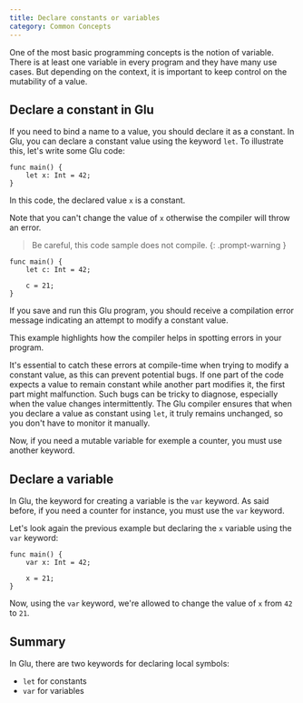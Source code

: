 ```yaml
---
title: Declare constants or variables
category: Common Concepts
---
```


One of the most basic programming concepts is the notion of variable. There is at least one variable in every program and they have many use cases.
But depending on the context, it is important to keep control on the mutability of a value.

## Declare a constant in Glu

If you need to bind a name to a value, you should declare it as a constant.
In Glu, you can declare a constant value using the keyword `let`. To illustrate this, let's write some Glu code:


```glu
func main() {
    let x: Int = 42;
}
```

In this code, the declared value `x` is a constant.


Note that you can't change the value of `x` otherwise the compiler will throw an error.

> Be careful, this code sample does not compile.
{: .prompt-warning }

```glu
func main() {
    let c: Int = 42;

    c = 21;
}
```

If you save and run this Glu program, you should receive a compilation error message indicating an attempt to modify a constant value.

This example highlights how the compiler helps in spotting errors in your program.


It's essential to catch these errors at compile-time when trying to modify a constant value, as this can prevent potential bugs.
If one part of the code expects a value to remain constant while another part modifies it, the first part might malfunction.
Such bugs can be tricky to diagnose, especially when the value changes intermittently.
The Glu compiler ensures that when you declare a value as constant using `let`, it truly remains unchanged, so you don't have to monitor it manually.

Now, if you need a mutable variable for exemple a counter, you must use another keyword.

## Declare a variable

In Glu, the keyword for creating a variable is the `var` keyword.
As said before, if you need a counter for instance, you must use the `var` keyword.

Let's look again the previous example but declaring the `x` variable using the `var` keyword:


```glu
func main() {
    var x: Int = 42;

    x = 21;
}
```

Now, using the `var` keyword, we're allowed to change the value of `x` from `42` to `21`.

## Summary

In Glu, there are two keywords for declaring local symbols:

- `let` for constants
- `var` for variables
